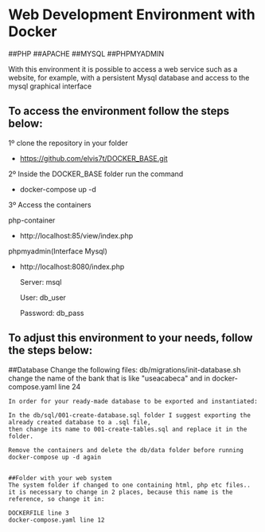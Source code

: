 # Web Development Environment with Docker

##PHP 
##APACHE
##MYSQL
##PHPMYADMIN

With this environment it is possible to access a web service such as a website, for example, with a persistent Mysql database and access to the mysql graphical interface

## To access the environment follow the steps below:

1º clone the repository in your folder
 - https://github.com/elvis7t/DOCKER_BASE.git
 
2º Inside the DOCKER_BASE folder run the command 
 - docker-compose up -d 
 
3º Access the containers

 php-container
 - http://localhost:85/view/index.php

 phpmyadmin(Interface Mysql)
 - http://localhost:8080/index.php
    
    Server: msql
    
    User: db_user
    
    Password: db_pass

 ## To adjust this environment to your needs, follow the steps below:
  
   ##Database
    Change the following files:
    db/migrations/init-database.sh change the name of the bank that is like "useacabeca"
    and in docker-compose.yaml line 24

    In order for your ready-made database to be exported and instantiated:
    
    In the db/sql/001-create-database.sql folder I suggest exporting the already created database to a .sql file,
    then change its name to 001-create-tables.sql and replace it in the folder.
    
    Remove the containers and delete the db/data folder before running docker-compose up -d again
    

    ##Folder with your web system
    The system folder if changed to one containing html, php etc files..
    it is necessary to change in 2 places, because this name is the reference, so change it in:
    
    DOCKERFILE line 3
    docker-compose.yaml line 12






